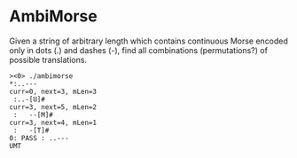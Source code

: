 # AmbiMorse
Given a string of arbitrary length which contains continuous Morse encoded only in dots (.) and dashes (-), find all combinations (permutations?) of possible translations.

```
><0> ./ambimorse
*:..---
curr=0, next=3, mLen=3
 :..-[U]#
curr=3, next=5, mLen=2
 :   --[M]#
curr=3, next=4, mLen=1
 :   -[T]#
0: PASS : ..---
UMT
```
